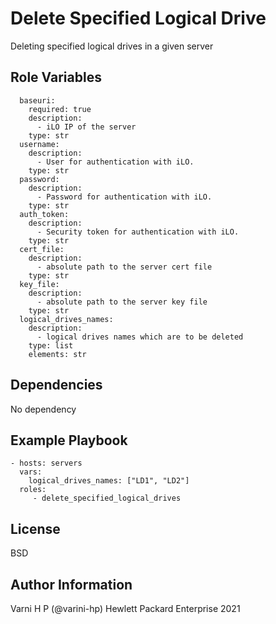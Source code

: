 Delete Specified Logical Drive
=========

Deleting specified logical drives in a given server

Role Variables
--------------

```
  baseuri:
    required: true
    description:
      - iLO IP of the server
    type: str
  username:
    description:
      - User for authentication with iLO.
    type: str
  password:
    description:
      - Password for authentication with iLO.
    type: str
  auth_token:
    description:
      - Security token for authentication with iLO.
    type: str
  cert_file:
    description:
      - absolute path to the server cert file
    type: str
  key_file:
    description:
      - absolute path to the server key file
    type: str
  logical_drives_names:
    description:
      - logical drives names which are to be deleted
    type: list
    elements: str
```

Dependencies
------------
No dependency


Example Playbook
----------------

```
- hosts: servers
  vars:
    logical_drives_names: ["LD1", "LD2"]
  roles:
     - delete_specified_logical_drives
```
License
-------

BSD

Author Information
------------------

Varni H P (@varini-hp) Hewlett Packard Enterprise 2021 
